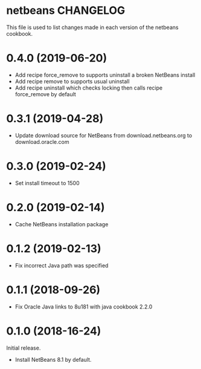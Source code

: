 # netbeans CHANGELOG

This file is used to list changes made in each version of the netbeans cookbook.

# 0.4.0 (2019-06-20)

  - Add recipe force_remove to supports uninstall a broken NetBeans install
  - Add recipe remove to supports usual uninstall
  - Add recipe uninstall which checks locking then calls recipe force_remove by default

# 0.3.1 (2019-04-28)

  - Update download source for NetBeans from download.netbeans.org to download.oracle.com

# 0.3.0 (2019-02-24)

  - Set install timeout to 1500

# 0.2.0 (2019-02-14)

  - Cache NetBeans installation package

# 0.1.2 (2019-02-13)

  - Fix incorrect Java path was specified

# 0.1.1 (2018-09-26)

  - Fix Oracle Java links to 8u181 with java cookbook 2.2.0

# 0.1.0 (2018-16-24)

Initial release.

 - Install NetBeans 8.1 by default.
